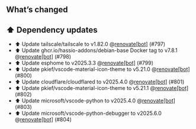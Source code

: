 ## What’s changed
## ⬆️ Dependency updates

- ⬆️ Update tailscale/tailscale to v1.82.0 @[renovate[bot]](https://github.com/apps/renovate) (#797)
- ⬆️ Update ghcr.io/hassio-addons/debian-base Docker tag to v7.8.1 @[renovate[bot]](https://github.com/apps/renovate) (#798)
- ⬆️ Update esphome to v2025.3.3 @[renovate[bot]](https://github.com/apps/renovate) (#799)
- ⬆️ Update pkief/vscode-material-icon-theme to v5.21.0 @[renovate[bot]](https://github.com/apps/renovate) (#800)
- ⬆️ Update cloudflare/cloudflared to v2025.4.0 @[renovate[bot]](https://github.com/apps/renovate) (#801)
- ⬆️ Update pkief/vscode-material-icon-theme to v5.21.1 @[renovate[bot]](https://github.com/apps/renovate) (#802)
- ⬆️ Update microsoft/vscode-python to v2025.4.0 @[renovate[bot]](https://github.com/apps/renovate) (#803)
- ⬆️ Update microsoft/vscode-python-debugger to v2025.6.0 @[renovate[bot]](https://github.com/apps/renovate) (#804)
